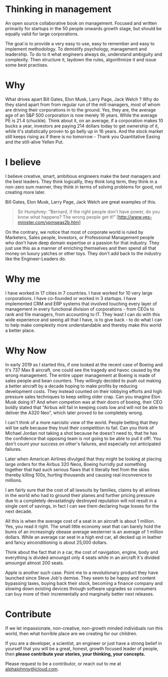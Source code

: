 # Thinking in management
An open source collaborative book on management. Focused and written primarily for startups in the 50 people onwards growth stage, but should be equally valid for large corporations. 

The goal is to provide a very easy to use, easy to remember and easy to implement methodology.  To demistify psychology, management and leadership. To do to it what engineers always do, understand ambiguity and complexity. Then structure it, laydown the rules, algorithmize it and issue some best practises.

# Why
What drives apart Bill Gates, Elon Musk, Larry Page, Jack Welch ? Why do they stand apart from from regular run of the mill managers, most of whom are driving their corporations in to the ground. Yes, they are, the average age of an S&P 500 corporation is now merely 16 years. While the average PE is 21.4 (chuckle).  Think about it, on an average, if a corporation makes 10 bucks a year, investors are paying 214 dollars today to get ownership of it, while it's statistically proven to go belly up in 16 years. And the stock market still keeps rising as if there is no tomorrow - Thank you Quantitative Easing and the still-alive Yellen Put.

# I believe
I believe creative, smart, ambitious engineers make the best managers and the best leaders. They think logicallly, they think long term, they think in a non-zero sum manner, they think in terms of solving problems for good, not creating more later.

Bill Gates, Elon Musk, Larry Page, Jack Welch are great examples of this.

>Sir Humphrey: "Bernard, if the right people don't have power, do you know what happens? The wrong people get it!" [http://www.yes-minister.com/ypmseas2b.htm]

On the contrary, we notice that most of corporate world is ruled by Marketers, Sales people, Investors, or Professional Management people who don't have deep domain expertise or a passion for that industry. They just use this as a manner of enriching themselves and then spend all that money on luxury yatches or other toys. They don't add back to the industry like the Engineer-Leaders do.

# Why me
I have worked in 17 cities in 7 countries. I have worked for 10 very large corporations. I have co-founded or worked in 3 startups. I have implemented CRM and ERP systems that involved touching every layer of management in every functional division of corporations - from CEOs to rank and file managers, from accounting to IT.  They least I can do with this wide experience and seeing all that I have, is to give back - to do what I can to help make complexity more understandable and thereby make this world a better place.

# Why Now
In early 2019 as I started this, if one looked at the recent case of Boeing and it's 737 Max 8 aircraft, one could see the tragedy and havoc caused by the wrong management. The entire upper management at Boeing is made of sales people and bean counters. They willingly decided to push out making a better aircraft by a decade hoping to make profits by reducing development costs. They instead counted on their lobbying efforts and high pressure sales techniques to keep selling older crap. Can you imagine Elon Musk doing it? And when competion was at their doors of boeing, their CEO boldly stated that "Airbus will fail in keeping costs low and will not be able to deliver the A320 Neo", which later proved to be completely wrong.

I can't think of a more narcistic view of the world. People betting that they will be safe because they trust their competition to fail. Can you think of Michael Jordan not taking a shot because he doesn't need to, that he has the confidence that opposing team is not going to be able to pull it off!. You don't count your success on other's failures, and especially not anticipated failures.

Later when American Airlines divulged that they might be looking at placing large orders for the Airbus 320 Neos, Boeing hurridly put something together that had such serious flaws that it literally feel from the skies thereby killing 100s, hurting thousands and causing real inconvenice to millions. 

I am fairly sure that the cost of all lawsuits by families, claims by all airlines in the world who had to ground their planes and further pricing pressure due to a completely devastatingly destroyed reputation will not result in a single cent of savings, in fact I can see them declaring huge losses for the next decade.

All this is when the average cost of a seat in an aircraft is about 1 million.  Yes, you read it right. The small little economy seat that can barely hold the bums of an increasingly obease average westerner is an average of 1 million dollars. While an average car seat in a high end car, all decked up in leather and fancy airconditioning is about 25,000 dollars.

Think about the fact that in a car, the cost of navigation, engine, body and everything is divided amoungst only 4 seats while in an aircraft it's divided amoungst almost 200 seats.

Apple is another such case. Point me to a revolutionary product they have launched since Steve Job's demise. They seem to be happy and content bypassing taxes, buying back their stock, becoming a finance company and slowing down existing devices through software upgrades so consumers can buy more of their incrementally and marginally better next releases.

# Contribute
If we let impassionate, non-creative, non-growth minded individuals run this world, then what horrible place are we creating for our children.

If you are a developer, a scientist, an engineer or just have a strong belief in yourself that you will be a great, honest, growth focused leader of people, then **please contribute your stories, your thinking, your concepts.**

Please request to be a contributor, or reach out to me at alphajohnny@icloud.com.